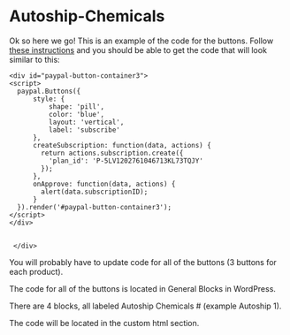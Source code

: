# Autoship-Chemicals
Ok so here we go!
This is an example of the code for the buttons. 
Follow [these instructions](https://developer.paypal.com/api/nvp-soap/paypal-payments-standard/integration-guide/subscribe-step-1/) and you should be able to get the code that will look similar to this:
```
<div id="paypal-button-container3">
<script>
  paypal.Buttons({
      style: {
          shape: 'pill',
          color: 'blue',
          layout: 'vertical',
          label: 'subscribe'
      },
      createSubscription: function(data, actions) {
        return actions.subscription.create({
          'plan_id': 'P-5LV1202761046713KL73TQJY'
        });
      },
      onApprove: function(data, actions) {
        alert(data.subscriptionID);
      }
  }).render('#paypal-button-container3');
</script>
</div>
    

 </div>
```

You will probably have to update code for all of the buttons (3 buttons for each product). 

The code for all of the buttons is located in General Blocks in WordPress. 

There are 4 blocks, all labeled Autoship Chemicals # (example Autoship 1).

The code will be located in the custom html section.
